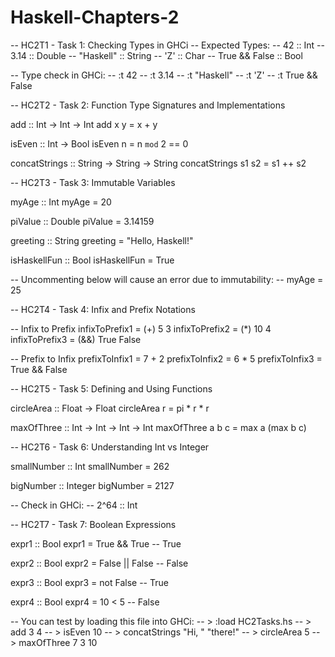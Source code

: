 # Haskell-Chapters-2

-- HC2T1 - Task 1: Checking Types in GHCi
-- Expected Types:
-- 42              :: Int
-- 3.14            :: Double
-- "Haskell"       :: String
-- 'Z'             :: Char
-- True && False   :: Bool

-- Type check in GHCi:
-- :t 42
-- :t 3.14
-- :t "Haskell"
-- :t 'Z'
-- :t True && False


-- HC2T2 - Task 2: Function Type Signatures and Implementations

add :: Int -> Int -> Int
add x y = x + y

isEven :: Int -> Bool
isEven n = n `mod` 2 == 0

concatStrings :: String -> String -> String
concatStrings s1 s2 = s1 ++ s2


-- HC2T3 - Task 3: Immutable Variables

myAge :: Int
myAge = 20

piValue :: Double
piValue = 3.14159

greeting :: String
greeting = "Hello, Haskell!"

isHaskellFun :: Bool
isHaskellFun = True

-- Uncommenting below will cause an error due to immutability:
-- myAge = 25


-- HC2T4 - Task 4: Infix and Prefix Notations

-- Infix to Prefix
infixToPrefix1 = (+) 5 3
infixToPrefix2 = (*) 10 4
infixToPrefix3 = (&&) True False

-- Prefix to Infix
prefixToInfix1 = 7 + 2
prefixToInfix2 = 6 * 5
prefixToInfix3 = True && False


-- HC2T5 - Task 5: Defining and Using Functions

circleArea :: Float -> Float
circleArea r = pi * r * r

maxOfThree :: Int -> Int -> Int -> Int
maxOfThree a b c = max a (max b c)


-- HC2T6 - Task 6: Understanding Int vs Integer

smallNumber :: Int
smallNumber = 262

bigNumber :: Integer
bigNumber = 2127

-- Check in GHCi:
-- 2^64 :: Int


-- HC2T7 - Task 7: Boolean Expressions

expr1 :: Bool
expr1 = True && True         -- True

expr2 :: Bool
expr2 = False || False       -- False

expr3 :: Bool
expr3 = not False            -- True

expr4 :: Bool
expr4 = 10 < 5               -- False

-- You can test by loading this file into GHCi:
-- > :load HC2Tasks.hs
-- > add 3 4
-- > isEven 10
-- > concatStrings "Hi, " "there!"
-- > circleArea 5
-- > maxOfThree 7 3 10
